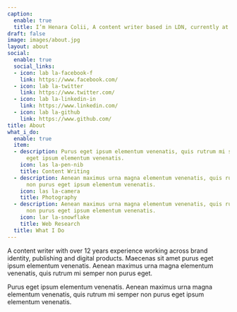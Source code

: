 ```yaml
---
caption:
  enable: true
  title: I’m Henara Colii, A content writer based in LDN, currently at Bookworm.
draft: false
image: images/about.jpg
layout: about
social:
  enable: true
  social_links:
  - icon: lab la-facebook-f
    link: https://www.facebook.com/
  - icon: lab la-twitter
    link: https://www.twitter.com/
  - icon: lab la-linkedin-in
    link: https://www.linkedin.com/
  - icon: lab la-github
    link: https://www.github.com/
title: About
what_i_do:
  enable: true
  item:
  - description: Purus eget ipsum elementum venenatis, quis rutrum mi semper nonpurus
      eget ipsum elementum venenatis.
    icon: las la-pen-nib
    title: Content Writing
  - description: Aenean maximus urna magna elementum venenatis, quis rutrum mi semper
      non purus eget ipsum elementum venenatis.
    icon: las la-camera
    title: Photography
  - description: Aenean maximus urna magna elementum venenatis, quis rutrum mi semper
      non purus eget ipsum elementum venenatis.
    icon: lar la-snowflake
    title: Web Research
  title: What I Do
---
```

A content writer with over 12 years experience working across brand identity, publishing and digital products. Maecenas sit amet purus eget ipsum elementum venenatis. Aenean maximus urna magna elementum venenatis, quis rutrum mi semper non purus eget.

Purus eget ipsum elementum venenatis. Aenean maximus urna magna elementum venenatis, quis rutrum mi semper non purus eget ipsum elementum venenatis.